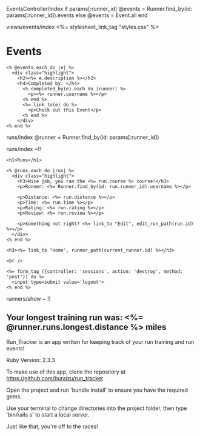 EventsController/index
if params[:runner_id]
  @events = Runner.find_by(id: params[:runner_id]).events
else
  @events = Event.all
end

views/events/index
<%= stylesheet_link_tag "styles.css" %>
<div class="container">
  <div class="feature">
    <h1>Events</h1>

    <% @events.each do |e| %>
      <div class="highlight">
        <h2><%= e.description %></h2>
        <h4>Completed by: </h4>
          <% completed_by(e).each do |runner| %>
            <p><%= runner.username %></p>
          <% end %>
          <%= link_to(e) do %>
            <p>Check out this Event</p>
          <% end %>
        </div>
    <% end %>
  </div>
</div>

runs/index
@runner = Runner.find_by(id: params[:runner_id])

runs/index ~!!
<div class="container">
  <div class="feature">

    <h1>Runs</h1>

    <% @runs.each do |run| %>
      <div class="highlight">
        <h3>Nice job, you ran the <%= run.course %> course!</h3>
        <p>Runner: <%= Runner.find_by(id: run.runner_id).username %></p>

        <p>Distance: <%= run.distance %></p>
        <p>Time: <%= run.time %></p>
        <p>Rating: <%= run.rating %></p>
        <p>Review: <%= run.review %></p>

        <p>Something not right? <%= link_to "Edit", edit_run_path(run.id) %></p>
      </div>
    <% end %>

    <h3><%= link_to "Home", runner_path(current_runner.id) %></h3>

    <br />

    <%= form_tag ({controller: 'sessions', action: 'destroy', method: 'post'}) do %>
      <input type=submit value='logout'>
    <% end %>

  </div>
</div>

runners/show ~ !!
<h2>Your longest training run was: <%= @runner.runs.longest.distance %> miles</h2>

Run_Tracker is an app written for keeping track of your run training and run events!

Ruby Version: 2.3.3

To make use of this app, clone the repository at https://github.com/buraizu/run_tracker

Open the project and run 'bundle install' to ensure you have the required gems.

Use your terminal to change directories into the project folder, then type 'bin/rails s' to start a local server.

Just like that, you're off to the races!
